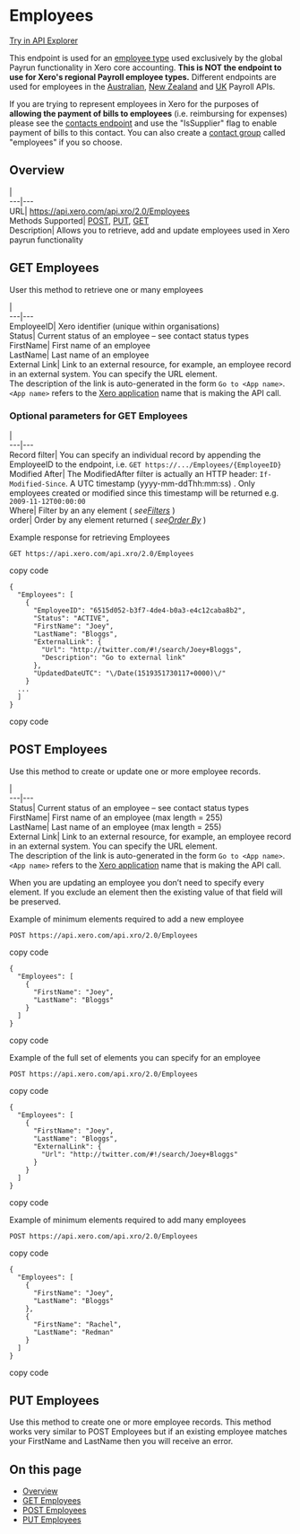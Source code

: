 # Employees

[Try in API Explorer](https://api-explorer.xero.com/accounting/employees)

This endpoint is used for an [employee type](https://help.xero.com/int/Contacts_EmployeeAdd) used exclusively by the global Payrun functionality in Xero core accounting. **This is NOT the endpoint to use for Xero's regional Payroll employee types.** Different endpoints are used for employees in the [Australian](/documentation/api/payrollau/overview/), [New Zealand](/documentation/api/payrollnz/overview) and [UK](/documentation/api/payrolluk/overview) Payroll APIs.

If you are trying to represent employees in Xero for the purposes of **allowing the payment of bills to employees** (i.e. reimbursing for expenses) please see the [contacts endpoint](/documentation/api/accounting/contacts) and use the "IsSupplier" flag to enable payment of bills to this contact. You can also create a [contact group](/documentation/api/accounting/contactgroups) called "employees" if you so choose.

## Overview

[](/documentation/api/accounting/employees#overview)

|   
---|---  
URL| <https://api.xero.com/api.xro/2.0/Employees>  
Methods Supported| [POST](/documentation/api/accounting/employees#post-employees), [PUT](/documentation/api/accounting/employees#put-employees), [GET](/documentation/api/accounting/employees#get-employees)  
Description| Allows you to retrieve, add and update employees used in Xero payrun functionality  
  
## GET Employees

[](/documentation/api/accounting/employees#get-employees)

User this method to retrieve one or many employees

|   
---|---  
EmployeeID| Xero identifier (unique within organisations)  
Status| Current status of an employee – see contact status types  
FirstName| First name of an employee  
LastName| Last name of an employee  
External Link| Link to an external resource, for example, an employee record in an external system. You can specify the URL element.   
The description of the link is auto-generated in the form `Go to <App name>`. `<App name>` refers to the [Xero application](https://api.xero.com/Application) name that is making the API call.  
  
### Optional parameters for GET Employees

|   
---|---  
Record filter| You can specify an individual record by appending the EmployeeID to the endpoint, i.e. `GET https://.../Employees/{EmployeeID}`  
Modified After| The ModifiedAfter filter is actually an HTTP header: `If-Modified-Since`. A UTC timestamp (yyyy-mm-ddThh:mm:ss) . Only employees created or modified since this timestamp will be returned e.g. `2009-11-12T00:00:00`  
Where| Filter by an any element ( _see[Filters](/documentation/api/accounting/requests-and-responses#retrieving-modified-resources)_ )  
order| Order by any element returned ( _see[Order By](/documentation/api/accounting/requests-and-responses/#retrieving-a-smaller-lightweight-response-using-the-summaryonly-parameter-of-results)_ )  
  
Example response for retrieving Employees
    
    
    GET https://api.xero.com/api.xro/2.0/Employees

copy code
    
    
    {
      "Employees": [
        {
          "EmployeeID": "6515d052-b3f7-4de4-b0a3-e4c12caba8b2",
          "Status": "ACTIVE",
          "FirstName": "Joey",
          "LastName": "Bloggs",
          "ExternalLink": {
            "Url": "http://twitter.com/#!/search/Joey+Bloggs",
            "Description": "Go to external link"
          },
          "UpdatedDateUTC": "\/Date(1519351730117+0000)\/"
        }
      ...
      ]
    }
    
    

copy code

## POST Employees

[](/documentation/api/accounting/employees#post-employees)

Use this method to create or update one or more employee records.

|   
---|---  
Status| Current status of an employee – see contact status types  
FirstName| First name of an employee (max length = 255)  
LastName| Last name of an employee (max length = 255)  
External Link| Link to an external resource, for example, an employee record in an external system. You can specify the URL element.   
The description of the link is auto-generated in the form `Go to <App name>`. `<App name>` refers to the [Xero application](https://api.xero.com/Application) name that is making the API call.  
  
When you are updating an employee you don’t need to specify every element. If you exclude an element then the existing value of that field will be preserved.

Example of minimum elements required to add a new employee
    
    
    POST https://api.xero.com/api.xro/2.0/Employees

copy code
    
    
    {
      "Employees": [
        {
          "FirstName": "Joey",
          "LastName": "Bloggs"
        }
      ]
    }
    
    

copy code

Example of the full set of elements you can specify for an employee
    
    
    POST https://api.xero.com/api.xro/2.0/Employees

copy code
    
    
    {
      "Employees": [
        {
          "FirstName": "Joey",
          "LastName": "Bloggs",
          "ExternalLink": {
            "Url": "http://twitter.com/#!/search/Joey+Bloggs"
          }
        }
      ]
    }
    
    

copy code

Example of minimum elements required to add many employees
    
    
    POST https://api.xero.com/api.xro/2.0/Employees

copy code
    
    
    {
      "Employees": [
        {
          "FirstName": "Joey",
          "LastName": "Bloggs"
        },
        {
          "FirstName": "Rachel",
          "LastName": "Redman"
        }
      ]
    }
    
    

copy code

## PUT Employees

[](/documentation/api/accounting/employees#put-employees)

Use this method to create one or more employee records. This method works very similar to POST Employees but if an existing employee matches your FirstName and LastName then you will receive an error.

## On this page

  * [Overview](/documentation/api/accounting/employees/#overview)
  * [GET Employees](/documentation/api/accounting/employees/#get-employees)
  * [POST Employees](/documentation/api/accounting/employees/#post-employees)
  * [PUT Employees](/documentation/api/accounting/employees/#put-employees)


